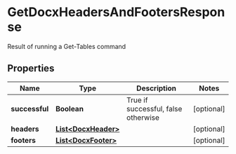 

# GetDocxHeadersAndFootersResponse

Result of running a Get-Tables command

## Properties

| Name | Type | Description | Notes |
|------------ | ------------- | ------------- | -------------|
|**successful** | **Boolean** | True if successful, false otherwise |  [optional] |
|**headers** | [**List&lt;DocxHeader&gt;**](DocxHeader.md) |  |  [optional] |
|**footers** | [**List&lt;DocxFooter&gt;**](DocxFooter.md) |  |  [optional] |



